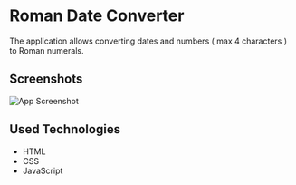 # Roman Date Converter

The application allows converting dates and numbers ( max 4 characters ) to Roman numerals.

## Screenshots

![App Screenshot]()

## Used Technologies

- HTML
- CSS
- JavaScript